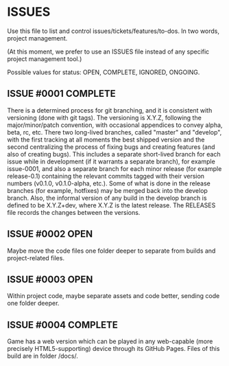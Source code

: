 # ISSUES

Use this file to list and control issues/tickets/features/to-dos. In two words, project management.

(At this moment, we prefer to use an ISSUES file instead of any specific project management tool.)

Possible values for status: OPEN, COMPLETE, IGNORED, ONGOING.

## ISSUE #0001 COMPLETE

There is a determined process for git branching, and it is consistent
with versioning (done with git tags).
The versioning is X.Y.Z, following the major/minor/patch convention,
with occasional appendices to convey alpha, beta, rc, etc.
There two long-lived branches, called "master" and "develop",
with the first tracking at all moments the best shipped version and the second
centralizing the process of fixing bugs and creating features (and also
of creating bugs).
This includes a separate short-lived branch for each issue while in development
(if it warrants a separate branch), for example issue-0001, and also a
separate branch for each minor release (for example release-0.1) containing
the relevant commits tagged with their version numbers (v0.1.0, v0.1.0-alpha, etc.).
Some of what is done in the release branches (for example, hotfixes)
may be merged back into the develop branch.
Also, the informal version of any build in the develop branch is defined
to be X.Y.Z+dev, where X.Y.Z is the latest release.
The RELEASES file records the changes between the versions.

## ISSUE #0002 OPEN

Maybe move the code files one folder deeper to separate from builds
and project-related files.

## ISSUE #0003 OPEN

Within project code, maybe separate assets and code better, sending code
one folder deeper.

## ISSUE #0004 COMPLETE

Game has a web version which can be played in any web-capable (more
precisely HTML5-supporting) device through its GitHub Pages. Files of
this build are in folder /docs/.
